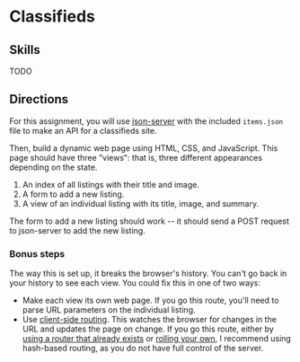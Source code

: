 # Classifieds

## Skills

TODO

## Directions

For this assignment, you will use [json-server](https://github.com/typicode/json-server) with the included `items.json` file to make an API for a classifieds site.

Then, build a dynamic web page using HTML, CSS, and JavaScript. This page should have three "views": that is, three different appearances depending on the state.

1. An index of all listings with their title and image.
1. A form to add a new listing.
1. A view of an individual listing with its title, image, and summary.

The form to add a new listing should work -- it should send a POST request to json-server to add the new listing.

### Bonus steps

The way this is set up, it breaks the browser's history. You can't go back in your history to see each view. You could fix this in one of two ways:

* Make each view its own web page. If you go this route, you'll need to parse URL parameters on the individual listing.
* Use [client-side routing](https://medium.com/@wilbo/server-side-vs-client-side-routing-71d710e9227f). This watches the browser for changes in the URL and updates the page on change. If you go this route, either by [using a router that already exists](https://github.com/krasimir/navigo) or [rolling your own](http://joakim.beng.se/blog/posts/a-javascript-router-in-20-lines.html), I recommend using hash-based routing, as you do not have full control of the server.
